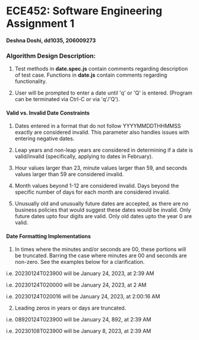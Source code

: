 # ECE452: Software Engineering Assignment 1
#### Deshna Doshi, dd1035, 206009273
### Algorithm Design Description: 

1. Test methods in **date.spec.js** contain comments regarding description of test case. Functions in **date.js** contain comments regarding functionality. 

2. User will be prompted to enter a date until 'q' or 'Q' is entered. (Program can be terminated via Ctrl-C or via 'q'/'Q'). 

#### Valid vs. Invalid Date Constraints

1. Dates entered in a format that do not follow YYYYMMDDTHHMMSS exactly are considered invalid. This parameter also handles issues with entering negative dates. 

2. Leap years and non-leap years are considered in determining if a date is valid/invalid (specifically, applying to dates in February). 

3. Hour values larger than 23, minute values larger than 59, and seconds values larger than 59 are considered invalid.

4. Month values beyond 1-12 are considered invalid. Days beyond the specific number of days for each month are considered invalid. 

5. Unusually old and unusually future dates are accepted, as there are no business policies that would suggest these dates would be invalid. Only future dates upto four digits are valid. Only old dates upto the year 0 are valid. 

#### Date Formatting Implementations

1. In times where the minutes and/or seconds are 00, these portions will be truncated. Barring the case where minutes are 00 and seconds are non-zero. See the examples below for a clarification. 

i.e. 20230124T023900 will be January 24, 2023, at 2:39 AM

i.e. 20230124T020000 will be January 24, 2023, at 2 AM

i.e. 20230124T020016 will be January 24, 2023, at 2:00:16 AM  


2. Leading zeros in years or days are truncated. 

i.e. 08920124T023900 will be January 24, 892, at 2:39 AM

i.e. 20230108T023900 will be January 8, 2023, at 2:39 AM












